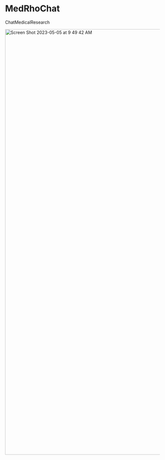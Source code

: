 # MedRhoChat
ChatMedicalResearch

<img width="1381" alt="Screen Shot 2023-05-05 at 9 49 42 AM" src="https://user-images.githubusercontent.com/37137862/236518762-9af1b1df-2b17-4fda-be8e-7b45a7c39bc1.png">
